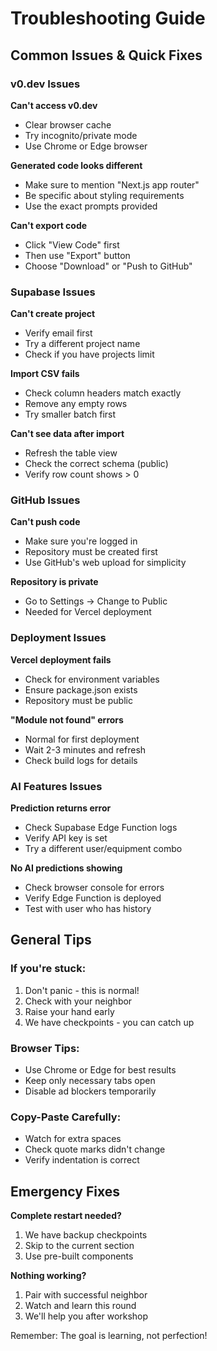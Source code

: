 # Troubleshooting Guide

## Common Issues & Quick Fixes

### v0.dev Issues

**Can't access v0.dev**
- Clear browser cache
- Try incognito/private mode
- Use Chrome or Edge browser

**Generated code looks different**
- Make sure to mention "Next.js app router"
- Be specific about styling requirements
- Use the exact prompts provided

**Can't export code**
- Click "View Code" first
- Then use "Export" button
- Choose "Download" or "Push to GitHub"

### Supabase Issues

**Can't create project**
- Verify email first
- Try a different project name
- Check if you have projects limit

**Import CSV fails**
- Check column headers match exactly
- Remove any empty rows
- Try smaller batch first

**Can't see data after import**
- Refresh the table view
- Check the correct schema (public)
- Verify row count shows > 0

### GitHub Issues

**Can't push code**
- Make sure you're logged in
- Repository must be created first
- Use GitHub's web upload for simplicity

**Repository is private**
- Go to Settings → Change to Public
- Needed for Vercel deployment

### Deployment Issues

**Vercel deployment fails**
- Check for environment variables
- Ensure package.json exists
- Repository must be public

**"Module not found" errors**
- Normal for first deployment
- Wait 2-3 minutes and refresh
- Check build logs for details

### AI Features Issues

**Prediction returns error**
- Check Supabase Edge Function logs
- Verify API key is set
- Try a different user/equipment combo

**No AI predictions showing**
- Check browser console for errors
- Verify Edge Function is deployed
- Test with user who has history

## General Tips

### If you're stuck:
1. Don't panic - this is normal!
2. Check with your neighbor
3. Raise your hand early
4. We have checkpoints - you can catch up

### Browser Tips:
- Use Chrome or Edge for best results
- Keep only necessary tabs open
- Disable ad blockers temporarily

### Copy-Paste Carefully:
- Watch for extra spaces
- Check quote marks didn't change
- Verify indentation is correct

## Emergency Fixes

**Complete restart needed?**
1. We have backup checkpoints
2. Skip to the current section
3. Use pre-built components

**Nothing working?**
1. Pair with successful neighbor
2. Watch and learn this round
3. We'll help you after workshop

Remember: The goal is learning, not perfection!